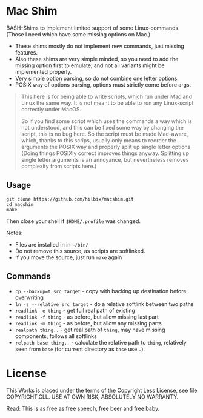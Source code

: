 # Mac Shim

BASH-Shims to implement limited support of some Linux-commands.
(Those I need which have some missing options on Mac.)

- These shims mostly do not implement new commands, just missing features.
- Also these shims are very simple minded, so you need to add the missing option first to emulate, and not all variants might be implemented properly.
- Very simple option parsing, so do not combine one letter options.
- POSIX way of options parsing, options must strictly come before args.

> This here is for being able to write scripts, which run under Mac and Linux the same way.
> It is not meant to be able to run any Linux-script correctly under MacOS.
>
> So if you find some script which uses the commands a way which is not understood, and this can be fixed some way by changing the script, this is no bug here.
> So the script must be made Mac-aware, which, thanks to this scrips, usually only means to reorder the arguments the POSIX way and properly split up single letter options.
> (Doing things POSIXly correct improves things anyway.  Splitting up single letter arguments is an annoyance, but nevertheless removes complexity from scripts here.)

## Usage

```
git clone https://github.com/hilbix/macshim.git
cd macshim
make
```

Then close your shell if `$HOME/.profile` was changed.

Notes:

- Files are installed in in `~/bin/`
- Do not remove this source, as scripts are softlinked.
- If you move the source, just run `make` again

## Commands

- `cp --backup=t src target` - copy with backing up destination before overwriting
- `ln -s --relative src target` - do a relative softlink between two paths
- `readlink -e thing` - get full real path of existing
- `readlink -f thing` - as before, but allow missing last part
- `readlink -m thing` - as before, but allow any missing parts
- `realpath thing..` - get real path of `thing`, may have missing components, follows all softlinks
- `relpath base thing..` - calculate the relative path to `thing`, relatively seen from `base` (for current directory as `base` use `.`).

# License

This Works is placed under the terms of the Copyright Less License,
see file COPYRIGHT.CLL.  USE AT OWN RISK, ABSOLUTELY NO WARRANTY.

Read: This is as free as free speech, free beer and free baby.

